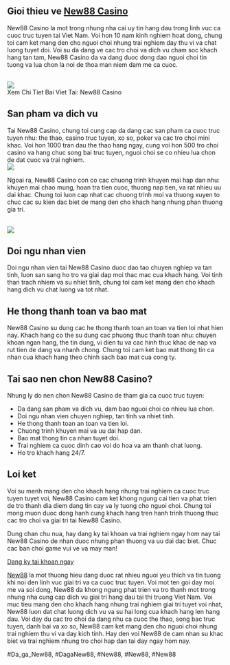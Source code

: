 <h2>Gioi thieu ve <a href="https://new88n.net/new88-casino/">New88 Casino</a></h2><p>New88 Casino la mot trong nhung nha cai uy tin hang dau trong linh vuc ca cuoc truc tuyen tai Viet Nam. Voi hon 10 nam kinh nghiem hoat dong, chung toi cam ket mang den cho nguoi choi nhung trai nghiem day thu vi va chat luong tuyet doi. Voi su da dang ve cac tro choi va dich vu cham soc khach hang tan tam, New88 Casino da va dang duoc dong dao nguoi choi tin tuong va lua chon la noi de thoa man niem dam me ca cuoc.</p><br><img src="https://new88n.net/wp-content/uploads/2025/04/Cac-tro-choi-casino-online-duoc-yeu-thich-nhat.png"></br>
Xem Chi Tiet Bai Viet Tai: New88 Casino<h2>San pham va dich vu</h2><p>Tai New88 Casino, chung toi cung cap da dang cac san pham ca cuoc truc tuyen nhu: the thao, casino truc tuyen, xo so, poker va cac tro choi mini khac. Voi hon 1000 tran dau the thao hang ngay, cung voi hon 500 tro choi casino va hang chuc song bai truc tuyen, nguoi choi se co nhieu lua chon de dat cuoc va trai nghiem.<br><img src="https://new88n.net/wp-content/uploads/2025/04/Ly-do-casino-truc-tuyen-duoc-ua-chuong-hien-nay.png"></br><p>Ngoai ra, New88 Casino con co cac chuong trinh khuyen mai hap dan nhu: khuyen mai chao mung, hoan tra tien cuoc, thuong nap tien, va rat nhieu uu dai khac. Chung toi luon cap nhat cac chuong trinh moi va thuong xuyen to chuc cac su kien dac biet de mang den cho khach hang nhung phan thuong gia tri.</p><br><img src="https://new88n.net/wp-content/uploads/2025/04/New88-Casino-Diem-Den-Uy-Tin-Cho-Nguoi-Choi-Ca-Cuoc-Online.png"></br><h2>Doi ngu nhan vien</h2><p>Doi ngu nhan vien tai New88 Casino duoc dao tao chuyen nghiep va tan tinh, luon san sang ho tro va giai dap moi thac mac cua khach hang. Voi tinh than trach nhiem va su nhiet tinh, chung toi cam ket mang den cho khach hang dich vu chat luong va tot nhat.<h2>He thong thanh toan va bao mat</h2><p>New88 Casino su dung cac he thong thanh toan an toan va tien loi nhat hien nay. Khach hang co the su dung cac phuong thuc thanh toan nhu: chuyen khoan ngan hang, the tin dung, vi dien tu va cac hinh thuc khac de nap va rut tien de dang va nhanh chong. Chung toi cam ket bao mat thong tin ca nhan cua khach hang theo chinh sach bao mat cua cong ty.</p><h2>Tai sao nen chon New88 Casino?</h2><p>Nhung ly do nen chon New88 Casino de tham gia ca cuoc truc tuyen:<ul>
<li>Da dang san pham va dich vu, dam bao nguoi choi co nhieu lua chon.</li>
<li>Doi ngu nhan vien chuyen nghiep, tan tinh va nhiet tinh.</li>
<li>He thong thanh toan an toan va tien loi.</li>
<li>Chuong trinh khuyen mai va uu dai hap dan.</li>
<li>Bao mat thong tin ca nhan tuyet doi.</li>
<li>Trai nghiem ca cuoc dinh cao voi do hoa va am thanh chat luong.</li>
<li>Ho tro khach hang 24/7.</li>
</ul><h2>Loi ket</h2><p>Voi su menh mang den cho khach hang nhung trai nghiem ca cuoc truc tuyen tuyet voi, New88 Casino cam ket khong ngung cai tien va phat trien de tro thanh dia diem dang tin cay va ly tuong cho nguoi choi. Chung toi mong muon duoc dong hanh cung khach hang tren hanh trinh thuong thuc cac tro choi va giai tri tai New88 Casino.</p><p>Dung chan chu nua, hay dang ky tai khoan va trai nghiem ngay hom nay tai New88 Casino de nhan duoc nhung phan thuong va uu dai dac biet. Chuc cac ban choi game vui ve va may man!</p><a class="btn btn-primary btn-lg btn-block" href="#">Dang ky tai khoan ngay</a><p><a href="https://new88n.net/">New88</a> la mot thuong hieu dang duoc rat nhieu nguoi yeu thich va tin tuong khi noi den linh vuc giai tri va ca cuoc truc tuyen. Voi mot ten goi day moi me va soi dong, New88 da khong ngung phat trien va tro thanh mot trong nhung nha cung cap dich vu giai tri hang dau tai thi truong Viet Nam. Voi muc tieu mang den cho khach hang nhung trai nghiem giai tri tuyet voi nhat, New88 luon dat chat luong dich vu va su hai long cua khach hang len hang dau. Voi day du cac tro choi da dang nhu ca cuoc the thao, song bac truc tuyen, danh bai va xo so, New88 cam ket mang den cho nguoi choi nhung trai nghiem thu vi va day kich tinh. Hay den voi New88 de cam nhan su khac biet va trai nghiem nhung tro choi hap dan tai day ngay hom nay.</p>
#Da_ga_New88, #DagaNew88, #New88, #New88, #New88
